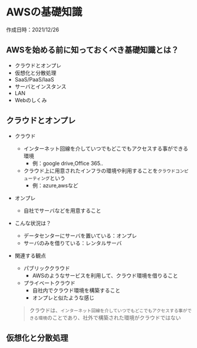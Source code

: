 # AWSの基礎知識
作成日時：2021/12/26

## AWSを始める前に知っておくべき基礎知識とは？
- クラウドとオンプレ
- 仮想化と分散処理
- SaaS/PaaS/IaaS
- サーバとインスタンス
- LAN
- Webのしくみ

## クラウドとオンプレ
- クラウド
  - インターネット回線を介していつでもどこでもアクセスする事ができる環境
    - 例：google drive,Office 365..
  - クラウド上に用意されたインフラの環境や利用することを`クラウドコンピューティング`という
    - 例：azure,awsなど
- オンプレ
  - 自社でサーバなどを用意すること
- こんな状況は？
  - データセンターにサーバを置いている：オンプレ
  - サーバのみを借りている：レンタルサーバ

- 関連する観点
  - パブリッククラウド
    - AWSのようなサービスを利用して、クラウド環境を借りること
  - プライベートクラウド
    - 自社内でクラウド環境を構築すること
    - オンプレと似たような感じ
  > クラウドは、`インターネット回線を介していつでもどこでもアクセスする事ができる環境`のことであり、社外で構築された環境がクラウドではない

## 仮想化と分散処理